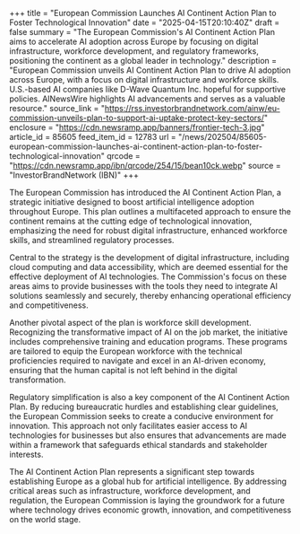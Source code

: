 +++
title = "European Commission Launches AI Continent Action Plan to Foster Technological Innovation"
date = "2025-04-15T20:10:40Z"
draft = false
summary = "The European Commission's AI Continent Action Plan aims to accelerate AI adoption across Europe by focusing on digital infrastructure, workforce development, and regulatory frameworks, positioning the continent as a global leader in technology."
description = "European Commission unveils AI Continent Action Plan to drive AI adoption across Europe, with a focus on digital infrastructure and workforce skills. U.S.-based AI companies like D-Wave Quantum Inc. hopeful for supportive policies. AINewsWire highlights AI advancements and serves as a valuable resource."
source_link = "https://rss.investorbrandnetwork.com/ainw/eu-commission-unveils-plan-to-support-ai-uptake-protect-key-sectors/"
enclosure = "https://cdn.newsramp.app/banners/frontier-tech-3.jpg"
article_id = 85605
feed_item_id = 12783
url = "/news/202504/85605-european-commission-launches-ai-continent-action-plan-to-foster-technological-innovation"
qrcode = "https://cdn.newsramp.app/ibn/qrcode/254/15/bean10ck.webp"
source = "InvestorBrandNetwork (IBN)"
+++

<p>The European Commission has introduced the AI Continent Action Plan, a strategic initiative designed to boost artificial intelligence adoption throughout Europe. This plan outlines a multifaceted approach to ensure the continent remains at the cutting edge of technological innovation, emphasizing the need for robust digital infrastructure, enhanced workforce skills, and streamlined regulatory processes.</p><p>Central to the strategy is the development of digital infrastructure, including cloud computing and data accessibility, which are deemed essential for the effective deployment of AI technologies. The Commission's focus on these areas aims to provide businesses with the tools they need to integrate AI solutions seamlessly and securely, thereby enhancing operational efficiency and competitiveness.</p><p>Another pivotal aspect of the plan is workforce skill development. Recognizing the transformative impact of AI on the job market, the initiative includes comprehensive training and education programs. These programs are tailored to equip the European workforce with the technical proficiencies required to navigate and excel in an AI-driven economy, ensuring that the human capital is not left behind in the digital transformation.</p><p>Regulatory simplification is also a key component of the AI Continent Action Plan. By reducing bureaucratic hurdles and establishing clear guidelines, the European Commission seeks to create a conducive environment for innovation. This approach not only facilitates easier access to AI technologies for businesses but also ensures that advancements are made within a framework that safeguards ethical standards and stakeholder interests.</p><p>The AI Continent Action Plan represents a significant step towards establishing Europe as a global hub for artificial intelligence. By addressing critical areas such as infrastructure, workforce development, and regulation, the European Commission is laying the groundwork for a future where technology drives economic growth, innovation, and competitiveness on the world stage.</p>